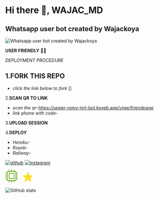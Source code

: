 # Hi there 👋, WAJAC_MD
## Whatsapp user bot created by Wajackoya
![Whatsapp user bot created by Wajackoya](https://i.ibb.co/cgSL5wv/1705786098402-xl7hci-2-0.jpg)

**USER FRIENDLY** 👋😁
          
*DEPLOYMENT PROCEDURE*

1.**FORK THIS REPO**
-
- *click the link below to fork*
[]

2.**SCAN QR TO LINK**
- *scan the qr*-https://upper-romy-inrl-bot.koyeb.app/viwe/friendpage
- *link phone with code*-

3.**UPLOAD SESSION**

4.**DEPLOY**
- *Heroku*-
- *Koyeb*-
- *Railway*-



[<img src='https://cdn.jsdelivr.net/npm/simple-icons@3.0.1/icons/github.svg' alt='github' height='40'>](https://github.com/Wajackoya)  [<img src='https://cdn.jsdelivr.net/npm/simple-icons@3.0.1/icons/instagram.svg' alt='instagram' height='40'>](https://www.instagram.com/wajackoyah_jnr/)  

<a href='https://docs.github.com/en/developers'><img src='https://raw.githubusercontent.com/acervenky/animated-github-badges/master/assets/devbadge.gif' width='40' height='40'></a> <a href='https://stars.github.com/'><img src='https://raw.githubusercontent.com/acervenky/animated-github-badges/master/assets/starbadge.gif' width='35' height='35'></a> 

![GitHub stats](https://github-readme-stats.vercel.app/api?username=Wajackoya&show_icons=true)  

